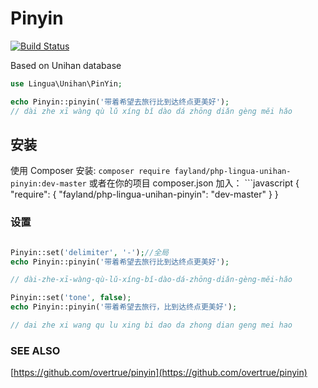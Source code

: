 Pinyin
======

[![Build Status](https://travis-ci.org/fayland/php-lingua-unihan-pinyin.svg?branch=master)](https://travis-ci.org/fayland/php-lingua-unihan-pinyin)

Based on Unihan database

```php
use Lingua\Unihan\PinYin;

echo Pinyin::pinyin('带着希望去旅行比到达终点更美好');
// dài zhe xī wàng qù lǔ xíng bǐ dào dá zhōng diǎn gèng měi hǎo
```

## 安装
使用 Composer 安装:
    ```
    composer require fayland/php-lingua-unihan-pinyin:dev-master
    ```
    或者在你的项目 composer.json 加入：
    ```javascript
    {
        "require": {
            "fayland/php-lingua-unihan-pinyin": "dev-master"
        }
    }

### 设置

```php

Pinyin::set('delimiter', '-');//全局
echo Pinyin::pinyin('带着希望去旅行比到达终点更美好');

// dài-zhe-xī-wàng-qù-lǔ-xíng-bǐ-dào-dá-zhōng-diǎn-gèng-měi-hǎo
```

```php
Pinyin::set('tone', false);
echo Pinyin::pinyin('带着希望去旅行，比到达终点更美好');

// dai zhe xi wang qu lu xing bi dao da zhong dian geng mei hao
```

### SEE ALSO

[https://github.com/overtrue/pinyin](https://github.com/overtrue/pinyin)